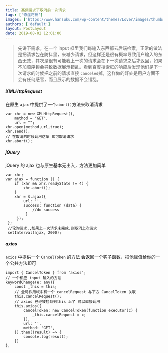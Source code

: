 ```yaml
---
title: 高频请求下取消前一次请求
tags: ['奇淫巧技']
images: ['https://www.hansuku.com/wp-content/themes/Lover/images/thumbs/26.jpg']
authors: ['default']
layout: PostLayout
date: 2019-08-02 12:01:00
---
```


> 先讲下需求，在一个 input 框里我们每输入东西都去后端检索，正常的做法是把请求包在防抖里，来减少请求，但这样还是很有概率导致用户输入的东西无效，其次是很有可能我上一次的请求会在下一次请求之后才返回，如果不加顺序锁会导致数据展示错乱。看到百度搜索框的响应后发现他们是下一次请求的时候把之前的请求直接 `canceled`掉，这样做的好处是用户方面不会有任何感官，而且展示的数据不会错乱。

##### XMLHttpRequest

在原生 `ajax` 中提供了一个`abort()`方法来取消请求

```
var xhr = new XMLHttpRequest(),
    method = "GET",
    url = "";
xhr.open(method,url,true);
xhr.send();
// 在取消的时候调用这条 即可取消请求
xhr.abort();
```

##### jQuery

jQuery 的 ajax 也与原生基本无出入，方法更加简单

```
var xhr;
var ajax = function () {
	if (xhr && xhr.readyState != 4) {
		xhr.abort();
	}
	xhr = $.ajax({
		url: '',
		success: function (data) {
			//do success
		 }
	 });
 };
 //轮询请求,,如果上一次请求未完成,则取消上次请求
 setInterval(ajax, 2000);
```

##### axios

`axios` 中提供一个 `CancelToken` 的方法 会返回一个钩子函数，把他赋值给你的一个公共方法即可

```
import { CancelToken } from 'axios';
// 一个相应 input 输入的方法
keywordChange(e: any){
	const _this = this;
	// 全局作用域中有一个 cancelRequest 与下方 CancelToken 关联
	this.cancelRequest();
	// axios 已经被挂载到this 上了 可以直接调用
    this.axios({
		cancelToken: new CancelToken(function executor(c) {
			_this.cancelRequest = c;
		}),
        url: '',
        method: 'GET',
    }).then((result) => {
	    console.log(result);
    })
},
```
